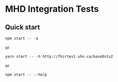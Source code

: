 # MHD Integration Tests

## Quick start
```
npm start -- -a
```

or
```
yarn start -- -h http://fhirtest.uhn.ca/baseDstu2
```

or
```
npm start -- --help
```
